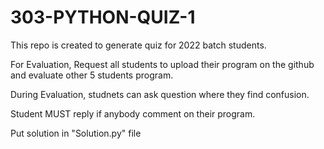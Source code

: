 # 303-PYTHON-QUIZ-1

This repo is created to generate quiz for 2022 batch students.

For Evaluation, Request all students to upload their program on the github and evaluate other 5 students program.

During Evaluation, studnets can ask question where they find confusion.

Student MUST reply if anybody comment on their program.

Put solution in "Solution<ProgramNo>.py" file


